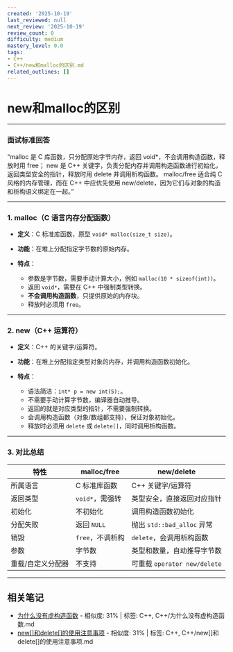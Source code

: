 ```yaml
---
created: '2025-10-19'
last_reviewed: null
next_review: '2025-10-19'
review_count: 0
difficulty: medium
mastery_level: 0.0
tags:
- C++
- C++/new和malloc的区别.md
related_outlines: []
---
```

# new和malloc的区别

---

### 面试标准回答

“malloc 是 C 库函数，只分配原始字节内存，返回 void\*，不会调用构造函数，释放时用 free；
new 是 C++ 关键字，负责分配内存并调用构造函数进行初始化，返回类型安全的指针，释放时用 delete 并调用析构函数。
malloc/free 适合纯 C 风格的内存管理，而在 C++ 中应优先使用 new/delete，因为它们与对象的构造和析构语义绑定在一起。”

---

### 1. malloc（C 语言内存分配函数）

* **定义**：C 标准库函数，原型 `void* malloc(size_t size)`。
* **功能**：在堆上分配指定字节数的原始内存。
* **特点**：

  * 参数是字节数，需要手动计算大小，例如 `malloc(10 * sizeof(int))`。
  * 返回 `void*`，需要在 C++ 中强制类型转换。
  * **不会调用构造函数**，只提供原始的内存块。
  * 释放时必须用 `free`。

---

### 2. new（C++ 运算符）

* **定义**：C++ 的关键字/运算符。
* **功能**：在堆上分配指定类型对象的内存，并调用构造函数初始化。
* **特点**：

  * 语法简洁：`int* p = new int(5);`。
  * 不需要手动计算字节数，编译器自动推导。
  * 返回的就是对应类型的指针，不需要强制转换。
  * 会调用构造函数（对象/数组都支持），保证对象初始化。
  * 释放时必须用 `delete` 或 `delete[]`，同时调用析构函数。

---

### 3. 对比总结

| 特性              | malloc/free      | new/delete                   |
| ----------------- | ---------------- | ---------------------------- |
| 所属语言          | C 标准库函数     | C++ 关键字/运算符            |
| 返回类型          | `void*`，需强转  | 类型安全，直接返回对应指针   |
| 初始化            | 不初始化         | 调用构造函数初始化           |
| 分配失败          | 返回 `NULL`      | 抛出 `std::bad_alloc` 异常   |
| 销毁              | `free`，不调析构 | `delete`，会调用析构函数     |
| 参数              | 字节数           | 类型和数量，自动推导字节数   |
| 重载/自定义分配器 | 不支持           | 可重载 `operator new/delete` |

---

## 相关笔记
<!-- 自动生成 -->

- [为什么没有虚构造函数](notes/C++/为什么没有虚构造函数.md) - 相似度: 31% | 标签: C++, C++/为什么没有虚构造函数.md
- [new[]和delete[]的使用注意事项](notes/C++/new[]和delete[]的使用注意事项.md) - 相似度: 31% | 标签: C++, C++/new[]和delete[]的使用注意事项.md

